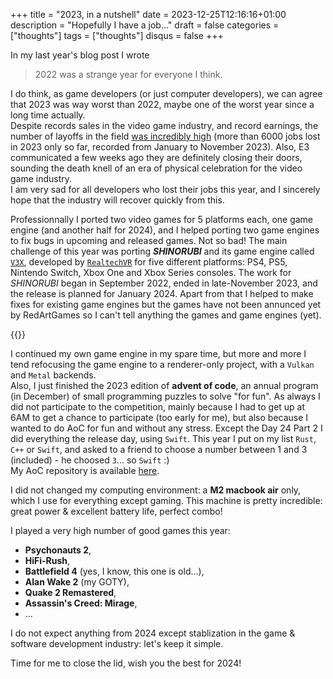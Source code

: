 +++
title = "2023, in a nutshell"
date = 2023-12-25T12:16:16+01:00
description = "Hopefully I have a job..."
draft = false
categories = ["thoughts"]
tags = ["thoughts"]
disqus = false
+++

In my last year's blog post I wrote

> 2022 was a strange year for everyone I think.

I do think, as game developers (or just computer developers), we can agree that 2023 was way worst than 2022, 
maybe one of the worst year since a long time actually.  
Despite records sales in the video game industry, and record earnings, the number of layoffs in the field [was incredibly high](https://www.gamesindustry.biz/over-6000-games-industry-jobs-lost-in-2023-so-far) 
(more than 6000 jobs lost in 2023 only so far, recorded from January to November 2023).
Also, E3 communicated a few weeks ago they are definitely closing their doors, sounding the death knell of an era of 
physical celebration for the video game industry.  
I am very sad for all developers who lost their jobs this year, and I sincerely hope that the industry will recover 
quickly from this.

Professionnally I ported two video games for 5 platforms each, one game engine (and another half for 2024), and I 
helped porting two game engines to fix bugs in upcoming and released games.
Not so bad!
The main challenge of this year was porting _**SHINORUBI**_ and its game engine called [`V3X`](https://v3x.net), 
developed by [`RealtechVR`](https://www.realtech-vr.com/home/) for five different platforms: PS4, PS5, Nintendo Switch, 
Xbox One and Xbox Series consoles.
The work for _SHINORUBI_ began in September 2022, ended in late-November 2023, and the release is planned for January 2024.
Apart from that I helped to make fixes for existing game engines but the games have not been annunced yet by RedArtGames 
so I can't tell anything the games and game engines (yet).

{{<x user="REDARTGAMES" id="1730620502647930934" >}}

I continued my own game engine in my spare time, but more and more I tend refocusing the game engine to a 
renderer-only project, with a `Vulkan` and `Metal` backends.  
Also, I just finished the 2023 edition of **advent of code**, an annual program (in December) of small programming puzzles 
to solve "for fun".
As always I did not participate to the competition, mainly because I had to get up at 6AM to get a chance to participate 
(too early for me), but also because I wanted to do AoC for fun and without any stress.
Except the Day 24 Part 2 I did everything the release day, using `Swift`.
This year I put on my list `Rust`, `C++` or `Swift`, and asked to a friend to choose a number between 1 and 3 (included) - he 
choosed `3`... so `Swift` :)  
My AoC repository is available [here](https://github.com/k0pernicus/aoc2023).

I did not changed my computing environment: a **M2 macbook air** only, which I use for everything except gaming.
This machine is pretty incredible: great power & excellent battery life, perfect combo!

I played a very high number of good games this year:
* **Psychonauts 2**,
* **HiFi-Rush**,
* **Battlefield 4** (yes, I know, this one is old...),
* **Alan Wake 2** (my GOTY),
* **Quake 2 Remastered**,
* **Assassin's Creed: Mirage**,
* ...

I do not expect anything from 2024 except stablization in the game & software development industry: let's keep it simple.

Time for me to close the lid, wish you the best for 2024!
